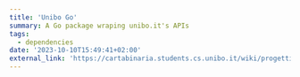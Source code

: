 ```yaml
---
title: 'Unibo Go'
summary: A Go package wraping unibo.it's APIs
tags:
  - dependencies
date: '2023-10-10T15:49:41+02:00'
external_link: 'https://cartabinaria.students.cs.unibo.it/wiki/progetti-ausiliari/unibo-go/'
---
```

